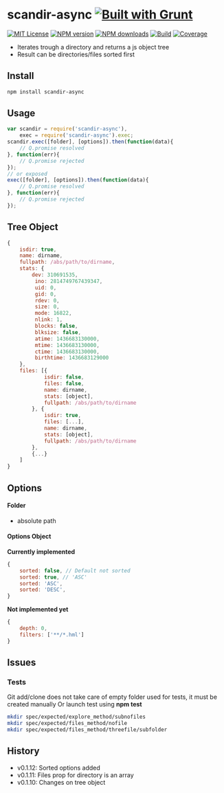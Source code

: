 # scandir-async [![Built with Grunt][grunt-img]](http://gruntjs.com/)

[![MIT License][license-img]][license-url] [![NPM version][npm-version-img]][npm-url] [![NPM downloads][npm-downloads-img]][npm-url] [![Build][travis-img]][travis-url] [![Coverage][coverall-img]][coverall-url]

* Iterates trough a directory and returns a js object tree
* Result can be directories/files sorted first

## Install

```bash
npm install scandir-async
```

## Usage

```javascript
var scandir = require('scandir-async'),
    exec = require('scandir-async').exec;
scandir.exec([folder], [options]).then(function(data){
    // Q.promise resolved
}, function(err){
    // Q.promise rejected
});
// or exposed
exec([folder], [options]).then(function(data){
    // Q.promise resolved
}, function(err){
    // Q.promise rejected
});
```

## Tree Object

```javascript
{
    isdir: true,
    name: dirname,
    fullpath: /abs/path/to/dirname,
    stats: {
        dev: 310691535,
         ino: 2814749767439347,
         uid: 0,
         gid: 0,
         rdev: 0,
         size: 0,
         mode: 16822,
         nlink: 1,
         blocks: false,
         blksize: false,
         atime: 1436683130000,
         mtime: 1436683130000,
         ctime: 1436683130000,
         birthtime: 1436683129000
    },
    files: [{
            isdir: false,
            files: false,
            name: dirname,
            stats: [object],
            fullpath: /abs/path/to/dirname
        }, {
            isdir: true,
            files: [...],
            name: dirname,
            stats: [object],
            fullpath: /abs/path/to/dirname
        },
        {...}
    ]
}
```

## Options

#### Folder

- absolute path

#### Options Object

**Currently implemented**

```javascript
{
    sorted: false, // Default not sorted
    sorted: true, // 'ASC'
    sorted: 'ASC',
    sorted: 'DESC',
}
```

**Not implemented yet**

```javascript
{
    depth: 0,
    filters: ['**/*.hml']
}
```

## Issues

### Tests

Git add/clone does not take care of empty folder used for tests, it must be created manually
Or launch test using **npm test**

```bash
mkdir spec/expected/explore_method/subnofiles
mkdir spec/expected/files_method/nofile
mkdir spec/expected/files_method/threefile/subfolder
```

## History

- v0.1.12: Sorted options added
- v0.1.11: Files prop for directory is an array
- v0.1.10: Changes on tree object

[grunt-img]: https://cdn.gruntjs.com/builtwith.png
[license-img]: http://img.shields.io/badge/license-MIT-blue.svg?style=flat-square
[license-url]: LICENSE-MIT

[coverall-url]: https://coveralls.io/r/sixertoy/scandir-async
[coverall-img]: https://img.shields.io/coveralls/sixertoy/scandir-async.svg?style=flat-square

[travis-url]: https://travis-ci.org/sixertoy/scandir-async
[travis-img]: http://img.shields.io/travis/sixertoy/scandir-async.svg?style=flat-square

[npm-url]: https://npmjs.org/package/generator-gruntproject
[npm-version-img]: http://img.shields.io/npm/v/scandir-async.svg?style=flat-square
[npm-downloads-img]: http://img.shields.io/npm/dm/scandir-async.svg?style=flat-square
